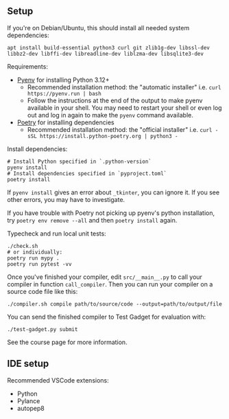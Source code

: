 
## Setup

If you're on Debian/Ubuntu, this should install all needed system dependencies:

    apt install build-essential python3 curl git zlib1g-dev libssl-dev libbz2-dev libffi-dev libreadline-dev liblzma-dev libsqlite3-dev

Requirements:

- [Pyenv](https://github.com/pyenv/pyenv) for installing Python 3.12+
    - Recommended installation method: the "automatic installer"
      i.e. `curl https://pyenv.run | bash`
    - Follow the instructions at the end of the output to make pyenv available in your shell.
      You may need to restart your shell or even log out and log in again to make
      the `pyenv` command available.
- [Poetry](https://python-poetry.org/) for installing dependencies
    - Recommended installation method: the "official installer"
      i.e. `curl -sSL https://install.python-poetry.org | python3 -`

Install dependencies:

    # Install Python specified in `.python-version`
    pyenv install
    # Install dependencies specified in `pyproject.toml`
    poetry install

If `pyenv install` gives an error about `_tkinter`, you can ignore it.
If you see other errors, you may have to investigate.

If you have trouble with Poetry not picking up pyenv's python installation,
try `poetry env remove --all` and then `poetry install` again.

Typecheck and run local unit tests:

    ./check.sh
    # or individually:
    poetry run mypy .
    poetry run pytest -vv

Once you've finished your compiler, edit `src/__main__.py` to call your compiler in function `call_compiler`.
Then you can run your compiler on a source code file like this:

    ./compiler.sh compile path/to/source/code --output=path/to/output/file

You can send the finished compiler to Test Gadget for evaluation with:

    ./test-gadget.py submit

See the course page for more information.

## IDE setup

Recommended VSCode extensions:

- Python
- Pylance
- autopep8

